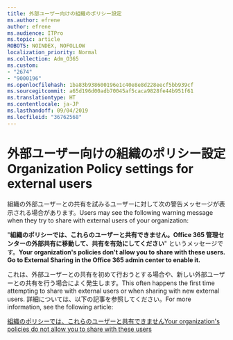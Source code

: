 ```yaml
---
title: 外部ユーザー向けの組織のポリシー設定
ms.author: efrene
author: efrene
ms.audience: ITPro
ms.topic: article
ROBOTS: NOINDEX, NOFOLLOW
localization_priority: Normal
ms.collection: Adm_O365
ms.custom:
- "2674"
- "9000196"
ms.openlocfilehash: 1ba83b938600196e1c40e8e8d228eecf5bb939cf
ms.sourcegitcommit: a65d196d00adb70045af5caca9828fe44b951f61
ms.translationtype: HT
ms.contentlocale: ja-JP
ms.lasthandoff: 09/04/2019
ms.locfileid: "36762568"
---
```

# <a name="organization-policy-settings-for-external-users"></a><span data-ttu-id="c93ba-102">外部ユーザー向けの組織のポリシー設定</span><span class="sxs-lookup"><span data-stu-id="c93ba-102">Organization Policy settings for external users</span></span>

<span data-ttu-id="c93ba-103">組織の外部ユーザーとの共有を試みるユーザーに対して次の警告メッセージが表示される場合があります。</span><span class="sxs-lookup"><span data-stu-id="c93ba-103">Users may see the following warning message when they try to share with external users of your organization:</span></span> 

   <span data-ttu-id="c93ba-104">"**組織のポリシーでは、これらのユーザーと共有できません。Office 365 管理センターの外部共有に移動して、共有を有効にしてください**" というメッセージです。</span><span class="sxs-lookup"><span data-stu-id="c93ba-104">**Your organization's policies don't allow you to share with these users. Go to External Sharing in the Office 365 admin center to enable it.**</span></span> 

<span data-ttu-id="c93ba-105">これは、外部ユーザーとの共有を初めて行おうとする場合や、新しい外部ユーザーとの共有を行う場合によく発生します。</span><span class="sxs-lookup"><span data-stu-id="c93ba-105">This often happens the first time attempting to share with external users or when sharing with new external users.</span></span> <span data-ttu-id="c93ba-106">詳細については、以下の記事を参照してください。</span><span class="sxs-lookup"><span data-stu-id="c93ba-106">For more information, see the following article:</span></span>

[<span data-ttu-id="c93ba-107">組織のポリシーでは、これらのユーザーと共有できません</span><span class="sxs-lookup"><span data-stu-id="c93ba-107">Your organization's policies do not allow you to share with these users</span></span>](https://docs.microsoft.com/sharepoint/support/administration/organization-policies-do-not-allow-you-to-share-with-users-error)






